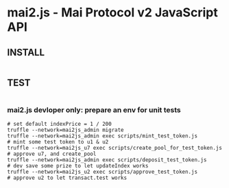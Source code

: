 # mai2.js - Mai Protocol v2 JavaScript API


## INSTALL
```npm install @mcdex/mai2.js
```

## TEST
```npm run test
```

### mai2.js devloper only: prepare an env for unit tests

```
# set default indexPrice = 1 / 200
truffle --network=mai2js_admin migrate
truffle --network=mai2js_admin exec scripts/mint_test_token.js          # mint some test token to u1 & u2
truffle --network=mai2js_u7 exec scripts/create_pool_for_test_token.js  # approve u7, and create_pool
truffle --network=mai2js_admin exec scripts/deposit_test_token.js       # dev save some prize to let updateIndex works
truffle --network=mai2js_u2 exec scripts/approve_test_token.js          # approve u2 to let transact.test works
```
